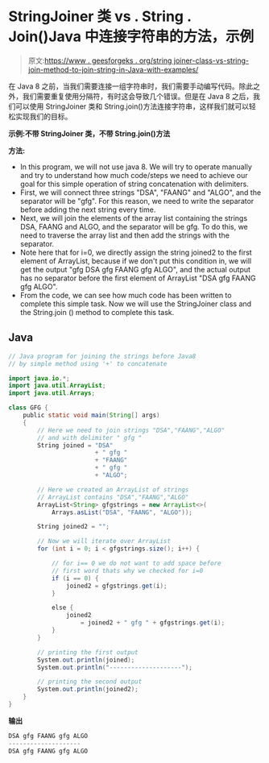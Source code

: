 # StringJoiner 类 vs . String . Join()Java 中连接字符串的方法，示例

> 原文:[https://www . geesforgeks . org/string joiner-class-vs-string-join-method-to-join-string-in-Java-with-examples/](https://www.geeksforgeeks.org/stringjoiner-class-vs-string-join-method-to-join-string-in-java-with-examples/)

在 Java 8 之前，当我们需要连接一组字符串时，我们需要手动编写代码。除此之外，我们需要重复使用分隔符，有时这会导致几个错误。但是在 Java 8 之后，我们可以使用 StringJoiner 类和 String.join()方法连接字符串，这样我们就可以轻松实现我们的目标。

**示例:不带 StringJoiner 类，不带 String.join()方法**

**方法:**

*   In this program, we will not use java 8\. We will try to operate manually and try to understand how much code/steps we need to achieve our goal for this simple operation of string concatenation with delimiters.
*   First, we will connect three strings "DSA", "FAANG" and "ALGO", and the separator will be "gfg". For this reason, we need to write the separator before adding the next string every time.
*   Next, we will join the elements of the array list containing the strings DSA, FAANG and ALGO, and the separator will be gfg. To do this, we need to traverse the array list and then add the strings with the separator.
*   Note here that for i=0, we directly assign the string joined2 to the first element of ArrayList, because if we don't put this condition in, we will get the output "gfg DSA gfg FAANG gfg ALGO", and the actual output has no separator before the first element of ArrayList "DSA gfg FAANG gfg ALGO".
*   From the code, we can see how much code has been written to complete this simple task. Now we will use the StringJoiner class and the String.join () method to complete this task.

## Java

```java
// Java program for joining the strings before Java8
// by simple method using '+' to concatenate 

import java.io.*;
import java.util.ArrayList;
import java.util.Arrays;

class GFG {
    public static void main(String[] args)
    {
        // Here we need to join strings "DSA","FAANG","ALGO"
        // and with delimiter " gfg "
        String joined = "DSA"
                        + " gfg "
                        + "FAANG"
                        + " gfg "
                        + "ALGO";

        // Here we created an ArrayList of strings
        // ArrayList contains "DSA","FAANG","ALGO"
        ArrayList<String> gfgstrings = new ArrayList<>(
            Arrays.asList("DSA", "FAANG", "ALGO"));

        String joined2 = "";

        // Now we will iterate over ArrayList
        for (int i = 0; i < gfgstrings.size(); i++) {

            // for i== 0 we do not want to add space before
            // first word thats why we checked for i=0
            if (i == 0) {
                joined2 = gfgstrings.get(i);
            }

            else {
                joined2
                    = joined2 + " gfg " + gfgstrings.get(i);
            }
        }

        // printing the first output
        System.out.println(joined);
        System.out.println("--------------------");

        // printing the second output
        System.out.println(joined2);
    }
}
```

**输出**

```java
DSA gfg FAANG gfg ALGO
--------------------
DSA gfg FAANG gfg ALGO
```